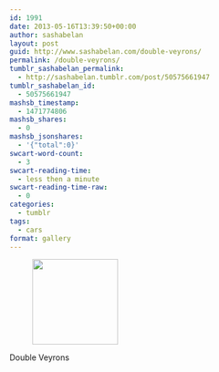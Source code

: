 ```yaml
---
id: 1991
date: 2013-05-16T13:39:50+00:00
author: sashabelan
layout: post
guid: http://www.sashabelan.com/double-veyrons/
permalink: /double-veyrons/
tumblr_sashabelan_permalink:
  - http://sashabelan.tumblr.com/post/50575661947
tumblr_sashabelan_id:
  - 50575661947
mashsb_timestamp:
  - 1471774806
mashsb_shares:
  - 0
mashsb_jsonshares:
  - '{"total":0}'
swcart-word-count:
  - 3
swcart-reading-time:
  - less then a minute
swcart-reading-time-raw:
  - 0
categories:
  - tumblr
tags:
  - cars
format: gallery
---
```

<div id='gallery-315' class='gallery galleryid-1991 gallery-columns-3 gallery-size-thumbnail'>
  <figure class='gallery-item'> 
  
  <div class='gallery-icon portrait'>
    <a href='http://www.sashabelan.ru/double-veyrons/attachment/1992/'><img width="150" height="150" src="http://www.sashabelan.ru/wp-content/uploads/2013/05/tumblr_mmw8mejItp1qarj97o1_1280-150x150.jpg" class="attachment-thumbnail size-thumbnail" alt="" /></a>
  </div></figure>
</div>

Double Veyrons